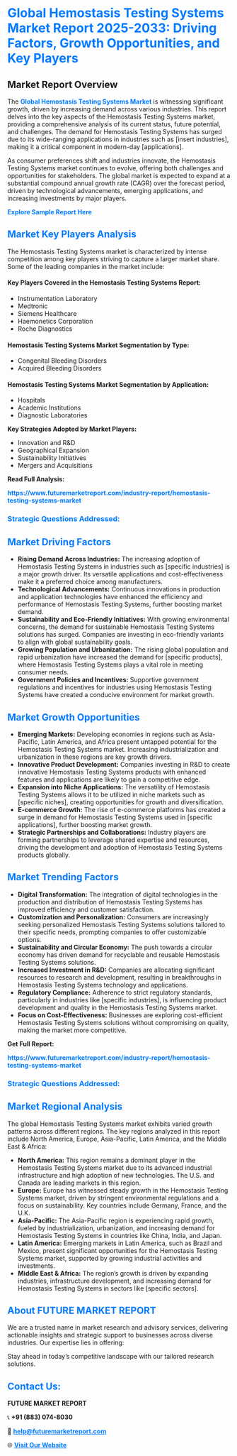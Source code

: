 <h1 style="color: #007BFF;">Global Hemostasis Testing Systems Market Report 2025-2033: Driving Factors, Growth Opportunities, and Key Players</h1>

<section id="overview">
<h2>Market Report Overview</h2>
<p>The <a href="https://www.futuremarketreport.com/industry-report/hemostasis-testing-systems-market" style="color: #007BFF; text-decoration: none;"><strong>Global Hemostasis Testing Systems Market</strong></a> is witnessing significant growth, driven by increasing demand across various industries. This report delves into the key aspects of the Hemostasis Testing Systems market, providing a comprehensive analysis of its current status, future potential, and challenges. The demand for Hemostasis Testing Systems has surged due to its wide-ranging applications in industries such as [insert industries], making it a critical component in modern-day [applications].</p>
<p>As consumer preferences shift and industries innovate, the Hemostasis Testing Systems market continues to evolve, offering both challenges and opportunities for stakeholders. The global market is expected to expand at a substantial compound annual growth rate (CAGR) over the forecast period, driven by technological advancements, emerging applications, and increasing investments by major players.</p>
</section>

<section id="overview">
<p><a href="https://www.futuremarketreport.com/request-sample/reportId=59503" style="color: #007BFF; text-decoration: none;"><strong>Explore Sample Report Here</strong></a></p>
</section>

<section id="key-players">
<h2 style="color: #007BFF;">Market Key Players Analysis</h2>
<p>The Hemostasis Testing Systems market is characterized by intense competition among key players striving to capture a larger market share. Some of the leading companies in the market include:</p>
<h4>Key Players Covered in the Hemostasis Testing Systems Report:</h4>
<ul><li>Instrumentation Laboratory</li><li>Medtronic</li><li>Siemens Healthcare</li><li>Haemonetics Corporation</li><li>Roche Diagnostics</li></ul>
<h4>Hemostasis Testing Systems Market Segmentation by Type:</h4>
<ul><li>Congenital Bleeding Disorders</li><li>Acquired Bleeding Disorders</li></ul>

<h4>Hemostasis Testing Systems Market Segmentation by Application:</h4>
<ul><li>Hospitals</li><li>Academic Institutions</li><li>Diagnostic Laboratories</li></ul>
<p><strong>Key Strategies Adopted by Market Players:</strong></p>
<ul>
<li>Innovation and R&D</li>
<li>Geographical Expansion</li>
<li>Sustainability Initiatives</li>
<li>Mergers and Acquisitions</li>
</ul>
</section>

<section>
<p><strong>Read Full Analysis: </strong></p><a href="https://www.futuremarketreport.com/industry-report/hemostasis-testing-systems-market" style="color: #007BFF; text-decoration: none;"><strong>https://www.futuremarketreport.com/industry-report/hemostasis-testing-systems-market</strong></a>
<h3 style="color: #007BFF;">Strategic Questions Addressed:</h3>
</section>

<section id="driving-factors">
<h2 style="color: #007BFF;">Market Driving Factors</h2>
<ul>
<li><strong>Rising Demand Across Industries:</strong> The increasing adoption of Hemostasis Testing Systems in industries such as [specific industries] is a major growth driver. Its versatile applications and cost-effectiveness make it a preferred choice among manufacturers.</li>
<li><strong>Technological Advancements:</strong> Continuous innovations in production and application technologies have enhanced the efficiency and performance of Hemostasis Testing Systems, further boosting market demand.</li>
<li><strong>Sustainability and Eco-Friendly Initiatives:</strong> With growing environmental concerns, the demand for sustainable Hemostasis Testing Systems solutions has surged. Companies are investing in eco-friendly variants to align with global sustainability goals.</li>
<li><strong>Growing Population and Urbanization:</strong> The rising global population and rapid urbanization have increased the demand for [specific products], where Hemostasis Testing Systems plays a vital role in meeting consumer needs.</li>
<li><strong>Government Policies and Incentives:</strong> Supportive government regulations and incentives for industries using Hemostasis Testing Systems have created a conducive environment for market growth.</li>
</ul>
</section>

<section id="growth-opportunities">
<h2 style="color: #007BFF;">Market Growth Opportunities</h2>
<ul>
<li><strong>Emerging Markets:</strong> Developing economies in regions such as Asia-Pacific, Latin America, and Africa present untapped potential for the Hemostasis Testing Systems market. Increasing industrialization and urbanization in these regions are key growth drivers.</li>
<li><strong>Innovative Product Development:</strong> Companies investing in R&D to create innovative Hemostasis Testing Systems products with enhanced features and applications are likely to gain a competitive edge.</li>
<li><strong>Expansion into Niche Applications:</strong> The versatility of Hemostasis Testing Systems allows it to be utilized in niche markets such as [specific niches], creating opportunities for growth and diversification.</li>
<li><strong>E-commerce Growth:</strong> The rise of e-commerce platforms has created a surge in demand for Hemostasis Testing Systems used in [specific applications], further boosting market growth.</li>
<li><strong>Strategic Partnerships and Collaborations:</strong> Industry players are forming partnerships to leverage shared expertise and resources, driving the development and adoption of Hemostasis Testing Systems products globally.</li>
</ul>
</section>

<section id="trending-factors">
<h2 style="color: #007BFF;">Market Trending Factors</h2>
<ul>
<li><strong>Digital Transformation:</strong> The integration of digital technologies in the production and distribution of Hemostasis Testing Systems has improved efficiency and customer satisfaction.</li>
<li><strong>Customization and Personalization:</strong> Consumers are increasingly seeking personalized Hemostasis Testing Systems solutions tailored to their specific needs, prompting companies to offer customizable options.</li>
<li><strong>Sustainability and Circular Economy:</strong> The push towards a circular economy has driven demand for recyclable and reusable Hemostasis Testing Systems solutions.</li>
<li><strong>Increased Investment in R&D:</strong> Companies are allocating significant resources to research and development, resulting in breakthroughs in Hemostasis Testing Systems technology and applications.</li>
<li><strong>Regulatory Compliance:</strong> Adherence to strict regulatory standards, particularly in industries like [specific industries], is influencing product development and quality in the Hemostasis Testing Systems market.</li>
<li><strong>Focus on Cost-Effectiveness:</strong> Businesses are exploring cost-efficient Hemostasis Testing Systems solutions without compromising on quality, making the market more competitive.</li>
</ul>
</section>

<section>
<p><strong>Get Full Report: </strong></p><a href="https://www.futuremarketreport.com/industry-report/hemostasis-testing-systems-market" style="color: #007BFF; text-decoration: none;"><strong>https://www.futuremarketreport.com/industry-report/hemostasis-testing-systems-market</strong></a>
<h3 style="color: #007BFF;">Strategic Questions Addressed:</h3>
</section>


<section id="regional-analysis">
<h2 style="color: #007BFF;">Market Regional Analysis</h2>
<p>The global Hemostasis Testing Systems market exhibits varied growth patterns across different regions. The key regions analyzed in this report include North America, Europe, Asia-Pacific, Latin America, and the Middle East & Africa:</p>
<ul>
<li><strong>North America:</strong> This region remains a dominant player in the Hemostasis Testing Systems market due to its advanced industrial infrastructure and high adoption of new technologies. The U.S. and Canada are leading markets in this region.</li>
<li><strong>Europe:</strong> Europe has witnessed steady growth in the Hemostasis Testing Systems market, driven by stringent environmental regulations and a focus on sustainability. Key countries include Germany, France, and the U.K.</li>
<li><strong>Asia-Pacific:</strong> The Asia-Pacific region is experiencing rapid growth, fueled by industrialization, urbanization, and increasing demand for Hemostasis Testing Systems in countries like China, India, and Japan.</li>
<li><strong>Latin America:</strong> Emerging markets in Latin America, such as Brazil and Mexico, present significant opportunities for the Hemostasis Testing Systems market, supported by growing industrial activities and investments.</li>
<li><strong>Middle East & Africa:</strong> The region’s growth is driven by expanding industries, infrastructure development, and increasing demand for Hemostasis Testing Systems in sectors like [specific sectors].</li>
</ul>
</section>

<footer>
<h2 style="color: #007BFF;">About FUTURE MARKET REPORT</h2>
<p>We are a trusted name in market research and advisory services, delivering actionable insights and strategic support to businesses across diverse industries. Our expertise lies in offering:</p>

<p>Stay ahead in today’s competitive landscape with our tailored research solutions.</p>

<h2 style="color: #007BFF;">Contact Us:</h2>
<p><strong>FUTURE MARKET REPORT</strong></p>
<p>📞 <strong>+91 (883) 074-8030</strong></p>
<p>📧 <strong><a href="mailto:help@futuremarketreport.com" style="color: #007BFF;">help@futuremarketreport.com</a></strong></p>
<p>🌐 <strong><a href="https://www.futuremarketreport.com/" style="color: #007BFF;">Visit Our Website</a></strong></p>
</footer>
